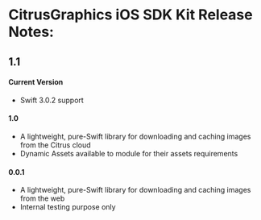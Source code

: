 CitrusGraphics iOS SDK Kit Release Notes:
==============================================

1.1
-----

#### Current Version
+ Swift 3.0.2 support

#### 1.0
+ A lightweight, pure-Swift library for downloading and caching images from the Citrus cloud
+ Dynamic Assets available to module for their assets requirements

#### 0.0.1
+ A lightweight, pure-Swift library for downloading and caching images from the web
+ Internal testing purpose only

